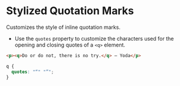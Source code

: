 # Stylized Quotation Marks

Customizes the style of inline quotation marks.

- Use the `quotes` property to customize the characters used for the opening and closing quotes of a `<q>` element.

```html
<p><q>Do or do not, there is no try.</q> – Yoda</p>
```

```css
q {
  quotes: "“" "”";
}
```
